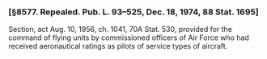 ### [§8577. Repealed. Pub. L. 93–525, Dec. 18, 1974, 88 Stat. 1695] ###

Section, act Aug. 10, 1956, ch. 1041, 70A Stat. 530, provided for the command of flying units by commissioned officers of Air Force who had received aeronautical ratings as pilots of service types of aircraft.